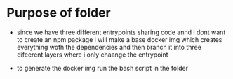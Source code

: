 # Purpose of folder

- since we have three different entrypoints sharing code annd i dont want to create an npm package i will make a base docker img which creates everything woth the dependencies and then branch it into three difeerent layers where i only chaange the entrypoint


- to generate the docker img run the bash script in the folder 